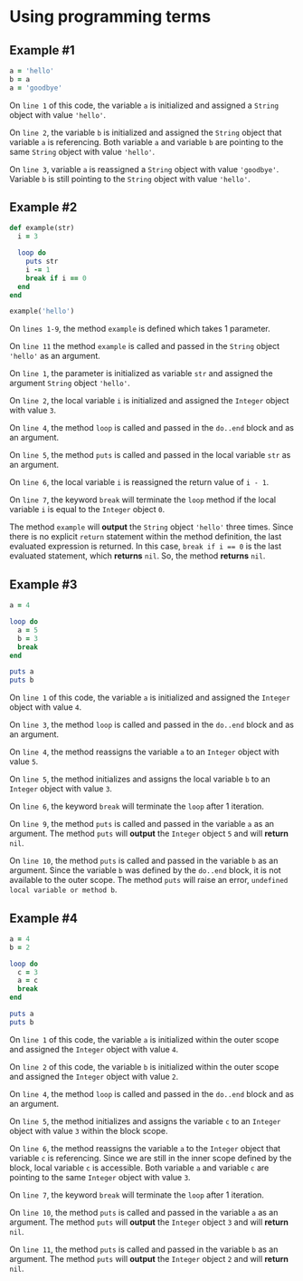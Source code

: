 # Using programming terms

## Example #1

```ruby
a = 'hello'
b = a
a = 'goodbye'
```

On `line 1` of this code, the variable `a` is initialized and assigned a `String` object with value `'hello'`.

On `line 2`, the variable `b` is initialized and assigned the `String` object that variable `a` is referencing. Both variable `a` and variable `b` are pointing to the same `String` object with value `'hello'`.

On `line 3`, variable `a` is reassigned a `String` object with value `'goodbye'`. Variable `b` is still pointing to the `String` object with value `'hello'`.

## Example #2

```ruby
def example(str)
  i = 3

  loop do
    puts str
    i -= 1
    break if i == 0
  end
end

example('hello')
```

On `lines 1-9`, the method `example` is defined which takes 1 parameter.

On `line 11` the method `example` is called and passed in the `String` object `'hello'` as an argument.

On `line 1`, the parameter is initialized as variable `str` and assigned the argument `String` object `'hello'`.

On `line 2`, the local variable `i` is initialized and assigned the `Integer` object with value `3`.

On `line 4`, the method `loop` is called and passed in the `do..end` block and as an argument.

On `line 5`, the method `puts` is called and passed in the local variable `str` as an argument.

On `line 6`, the local variable `i` is reassigned the return value of `i - 1`.

On `line 7`, the keyword `break` will terminate the `loop` method if the local variable `i` is equal to the `Integer` object `0`.

The method `example` will **output** the `String` object `'hello'` three times. Since there is no explicit `return` statement within the method definition, the last evaluated expression is returned. In this case, `break if i == 0` is the last evaluated statement, which **returns** `nil`. So, the method **returns** `nil`.

## Example #3

```ruby
a = 4

loop do
  a = 5
  b = 3
  break
end

puts a
puts b
```

On `line 1` of this code, the variable `a` is initialized and assigned the `Integer` object with value `4`.

On `line 3`, the method `loop` is called and passed in the `do..end` block and as an argument.

On `line 4`, the method reassigns the variable `a` to an `Integer` object with value `5`.

On `line 5`, the method initializes and assigns the local variable `b` to an `Integer` object with value `3`.

On `line 6`, the keyword `break` will terminate the `loop` after 1 iteration.

On `line 9`, the method `puts` is called and passed in the variable `a` as an argument. The method `puts` will **output** the `Integer` object `5` and will **return** `nil`.

On `line 10`, the method `puts` is called and passed in the variable `b` as an argument. Since the variable `b` was defined by the `do..end` block, it is not available to the outer scope. The method `puts` will raise an error, `undefined local variable or method b`.

## Example #4

```ruby
a = 4
b = 2

loop do
  c = 3
  a = c
  break
end

puts a
puts b
```

On `line 1` of this code, the variable `a` is initialized within the outer scope and assigned the `Integer` object with value `4`.

On `line 2` of this code, the variable `b` is initialized within the outer scope and assigned the `Integer` object with value `2`.

On `line 4`, the method `loop` is called and passed in the `do..end` block and as an argument.

On `line 5`, the method initializes and assigns the variable `c` to an `Integer` object with value `3` within the block scope.

On `line 6`, the method reassigns the variable `a` to the `Integer` object that variable `c` is referencing. Since we are still in the inner scope defined by the block, local variable `c` is accessible. Both variable `a` and variable `c` are pointing to the same `Integer` object with value `3`.

On `line 7`, the keyword `break` will terminate the `loop` after 1 iteration.

On `line 10`, the method `puts` is called and passed in the variable `a` as an argument. The method `puts` will **output** the `Integer` object `3` and will **return** `nil`.

On `line 11`, the method `puts` is called and passed in the variable `b` as an argument. The method `puts` will **output** the `Integer` object `2` and will **return** `nil`.
